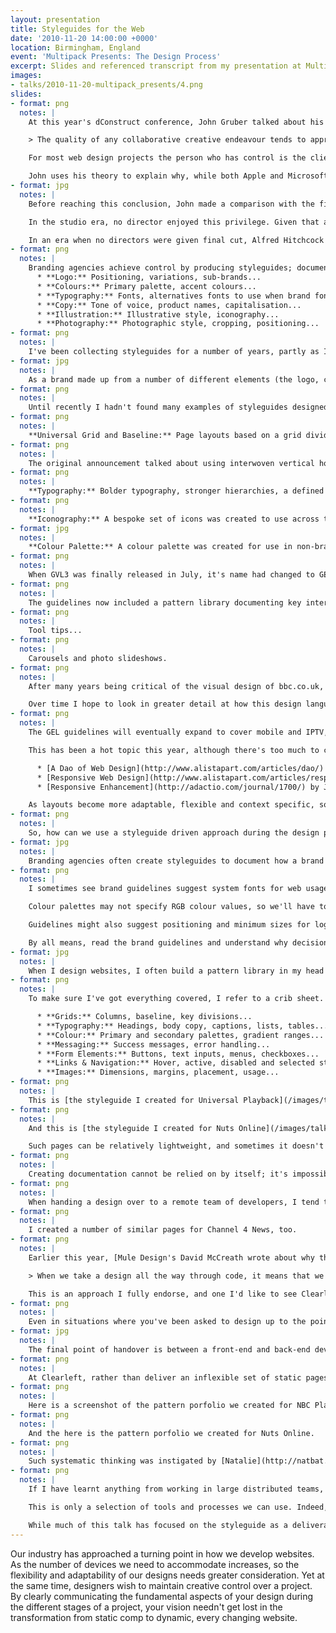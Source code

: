 ```yaml
---
layout: presentation
title: Styleguides for the Web
date: '2010-11-20 14:00:00 +0000'
location: Birmingham, England
event: 'Multipack Presents: The Design Process'
excerpt: Slides and referenced transcript from my presentation at Multipack Presents
images:
- talks/2010-11-20-multipack_presents/4.png
slides:
- format: png
  notes: |
    At this year's dConstruct conference, John Gruber talked about his ['Auteur Theory of Design'](http://2010.dconstruct.org/speakers/john-gruber):

    > The quality of any collaborative creative endeavour tends to approach the level of taste of whoever has control.

    For most web design projects the person who has control is the client, although when working with large organisations it is rarely one person but a number of stakeholders. In fact, I would argue that in most cases, it's members of the development team (often working within tight budgets and time constraints) that really dictate the quality of the final product.

    John uses his theory to explain why, while both Apple and Microsoft employ talented designers and engineers, it is widely accepted that Apple design better products. John's theory suggests that the CEO's taste and appreciation for design will ultimately dictate the quality of their company's products.
- format: jpg
  notes: |
    Before reaching this conclusion, John made a comparison with the film industry. While the director is seen to be the author of a film, often meddling studio executives determine the final cut, and thus the quality of the film. Some directors are given a clause in their contract that allows them to have the final cut -- the film they turn in is the film that gets released.

    In the studio era, no director enjoyed this privilege. Given that a film is made in the editing room, Alfred Hitchcock storyboarded his films before shooting, meaning they could only be edited one way that made narrative sense.

    In an era when no directors were given final cut, Alfred Hitchcock found a way to achieve it all the same. And that is what I'll be advocating today; finding ways to exert creative control and lessen the impact later decisions may have on the quality of the final product.
- format: png
  notes: |
    Branding agencies achieve control by producing styleguides; documents that explain how a brand is constructed, often using examples of how to use -- and how not to use -- the various brand assets they've created. These may include the following guidance:
      * **Logo:** Positioning, variations, sub-brands...
      * **Colours:** Primary palette, accent colours...
      * **Typography:** Fonts, alternatives fonts to use when brand fonts are not available...
      * **Copy:** Tone of voice, product names, capitalisation...
      * **Illustration:** Illustrative style, iconography...
      * **Photography:** Photographic style, cropping, positioning...
- format: png
  notes: |
    I've been collecting styleguides for a number of years, partly as I'm interested in branding and corporate identity, but also to refer to when creating my own guidelines. One of my favourites is that created for Skype.
- format: jpg
  notes: |
    As a brand made up from a number of different elements (the logo, clouds, rainbows, illustrations and sometimes photography), it would be easy for the brand to become diluted should these not be consistently applied. Skype's guidelines explain how each component is constructed before providing examples. The visual styleguide, <cite>How We Look</cite>, is accompanied by a separate document, <cite>How We Think</cite>, which focuses on messaging and tone of voice.
- format: png
  notes: |
    Until recently I hadn't found many examples of styleguides designed especially for the web. However, in February, the BBC announced it was [updating its global visual language](http://www.bbc.co.uk/blogs/bbcinternet/2010/02/a_new_global_visual_language_f.html); GVL3 would use an underlying design philosophy to produce a set of world-class design standards that designers across the corporation would work to. Nine founding design principles (which [I've written about previously](/2010/02/bbc_online_gvl)) where distilled into the essence of a new visual style.
- format: png
  notes: |
    **Universal Grid and Baseline:** Page layouts based on a grid divided into 61 x 16px vertical units (which can be further divided into columns) and an 8px baseline grid to help vertically align page components.
- format: png
  notes: |
    The original announcement talked about using interwoven vertical horizontal and vertical bands, and showed examples of a persistent right-hand column, yet this never materialised.
- format: png
  notes: |
    **Typography:** Bolder typography, stronger hierarchies, a defined set of font sizes and a move away from Verdana to using Helvetica Neue/Arial for both headers and body copy. The corporation's brand typeface, Gill Sans, can now be used in masthead areas too.
- format: png
  notes: |
    **Iconography:** A bespoke set of icons was created to use across the site, based on the proportions of Gill Sans.
- format: jpg
  notes: |
    **Colour Palette:** A colour palette was created for use in non-branded areas of the site (such as the homepage and search pages). This has yet to appear in the final guidelines, but may do when these non-branded areas get redesigned.
- format: png
  notes: |
    When GVL3 was finally released in July, it's name had changed to GEL ([Global Experience Language](http://bbc.co.uk/gel/)), an acceptance that the web is equally as much about interaction and behaviour as it is visual design.
- format: png
  notes: |
    The guidelines now included a pattern library documenting key interactions used across the site such as auto suggest in search fields...
- format: png
  notes: |
    Tool tips...
- format: png
  notes: |
    Carousels and photo slideshows.
- format: png
  notes: |
    After many years being critical of the visual design of bbc.co.uk, GEL exceeded my wildest expectations, and I've been following the roll out of 'gelled' websites on [a dedicated website](https://gelled.paulrobertlloyd.com/).

    Over time I hope to look in greater detail at how this design language is being adopted. I'm also interested to see how the BBC manages to ensure conformity across the site while allowing for enough flexibility for different brand and design requirements.
- format: png
  notes: |
    The GEL guidelines will eventually expand to cover mobile and IPTV, although the guidelines don't yet cover any aspect of responsive (or adaptive) design.

    This has been a hot topic this year, although there's too much to cover today. Instead I encourage you to read these excellent articles:

      * [A Dao of Web Design](http://www.alistapart.com/articles/dao/) by John Allsopp
      * [Responsive Web Design](http://www.alistapart.com/articles/responsive-web-design/) by Ethan Marcotte
      * [Responsive Enhancement](http://adactio.com/journal/1700/) by Jeremy Keith

    As layouts become more adaptable, flexible and context specific, so individual components will become the focus of our design. It is therefore essential to get the foundational aspects of our designs right. Styleguides allow us to do that.
- format: png
  notes: |
    So, how can we use a styleguide driven approach during the design process? It's usually at the points where designs are handed over between different people and teams that the details can get lost, so I will focus on those exchanges.
- format: jpg
  notes: |
    Branding agencies often create styleguides to document how a brand should be used, although they tend not to offer much guidance around web usage, meaning we need to fill in the gaps ourselves.
- format: png
  notes: |
    I sometimes see brand guidelines suggest system fonts for web usage. While these may be helpful when creating [font-stacks](http://web.archive.org/web/20101030144803/http://unitinteractive.com/blog/2008/06/26/better-css-font-stacks/), the brand typeface might be available to use with `@font-face` (licences permitting), or more suitable alternatives may be found on services like [Fontdeck](http://fontdeck.com) or [Typekit](https://typekit.com). Guidelines might stipulate font sizes, but on-screen we may need larger text to improve legibility.

    Colour palettes may not specify RGB colour values, so we'll have to figure these out ourselves. Is the palette even suitable for online use? Yellow on white might look great in print, but on the web we need to consider accessibility issues such as text contrast.

    Guidelines might also suggest positioning and minimum sizes for logos. For example, [Channel 4's guidelines](http://www.channel4.com/about_c4/styleguide/) stipulates that it's logo should be positioned in the middle right, but this is unlikely to work online. Most logos are now designed to work on screen and at small sizes, but this isn't always the case, either.

    By all means, read the brand guidelines and understand why decisions have been taken, but use common sense and be prepared to bend the rules when necessary.
- format: jpg
  notes: |
    When I design websites, I often build a pattern library in my head as I go. I've now started to document these alongside my layouts, pulling together a page that lists these different components. Creating this page forces you to think about a design and helps you apply styles consistently. It can also be used as a starting point for front-end development, and to compare the final build with the original design.
- format: png
  notes: |
    To make sure I've got everything covered, I refer to a crib sheet. This includes:

      * **Grids:** Columns, baseline, key divisions...
      * **Typography:** Headings, body copy, captions, lists, tables...
      * **Colour:** Primary and secondary palettes, gradient ranges...
      * **Messaging:** Success messages, error handling...
      * **Form Elements:** Buttons, text inputs, menus, checkboxes...
      * **Links & Navigation:** Hover, active, disabled and selected states...
      * **Images:** Dimensions, margins, placement, usage...
- format: png
  notes: |
    This is [the styleguide I created for Universal Playback](/images/talks/2010-11-20-multipack_presents/styleguide_universal_playback.png).
- format: png
  notes: |
    And this is [the styleguide I created for Nuts Online](/images/talks/2010-11-20-multipack_presents/styleguide_nuts_online.png).

    Such pages can be relatively lightweight, and sometimes it doesn't make sense to include all components listed in my crib sheet.
- format: png
  notes: |
    Creating documentation cannot be relied on by itself; it's impossible to convey the subtleties of an interactive medium in a flat design file. Having a handover meeting between the designer and front-end developer before commencing build, followed up with regular design reviews, will ensure the design is understood and any issues that may arise can be easily solved.
- format: png
  notes: |
    When handing a design over to a remote team of developers, I tend to document more of my design, possibly even formalising it a little too. This is the styleguide I created for the University of Wales, where I tried to use CSS notation to bridge the gap between design and code.
- format: png
  notes: |
    I created a number of similar pages for Channel 4 News, too.
- format: png
  notes: |
    Earlier this year, [Mule Design's David McCreath wrote about why they don't deliver image comps](http://weblog.muledesign.com/2010/08/why_we_dont_deliver_photoshop_files.php) to clients:

    > When we take a design all the way through code, it means that we have spent the time testing the solutions proposed by our strategy, IA and visual design work.

    This is an approach I fully endorse, and one I'd like to see Clearleft and other web design agencies adopt too.
- format: png
  notes: |
    Even in situations where you've been asked to design up to the point of a flat image, I think it's a good idea to deliver a baseline set of styles in a HTML file, too. I have in mind building a common HTML boilerplate file that I can easily style to match any design provided in such image comps.
- format: jpg
  notes: |
    The final point of handover is between a front-end and back-end developer.
- format: png
  notes: |
    At Clearleft, rather than deliver an inflexible set of static pages, we present our code as a series of modular components (a 'pattern portfolio') that can be assembled into different configurations and page layouts as required. We often provide a number of reference pages created from these components too.
- format: png
  notes: |
    Here is a screenshot of the pattern porfolio we created for NBC Playback.
- format: png
  notes: |
    And the here is the pattern porfolio we created for Nuts Online.
- format: png
  notes: |
    Such systematic thinking was instigated by [Natalie](http://natbat.net/), yet this is something we continually iterate upon; [Jeremy](https://adactio.com/) now includes a 'pattern primer'; a collection of markup snippets that can be used anywhere in a site. This seems very much in the spirit of Alfred Hitchcock.
- format: png
  notes: |
    If I have learnt anything from working in large distributed teams, it's that communication is key. The techniques shown here are only part of that equation, and should be adapted to suit each project.

    This is only a selection of tools and processes we can use. Indeed, I think as a community we should not only share how we generate ideas and produce design concepts, but also discuss how we communicate these ideas with clients and developers. There is still so much to learn.

    While much of this talk has focused on the styleguide as a deliverable, I hope the underlying theme has been to underline the importance of communicating the complexities inherent within an interactive medium like the web. Simply presenting flat image comps is by no means enough -- it's only the start.
---
```

Our industry has approached a turning point in how we develop websites. As the number of devices we need to accommodate increases, so the flexibility and adaptability of our designs needs greater consideration. Yet at the same time, designers wish to maintain creative control over a project. By clearly communicating the fundamental aspects of your design during the different stages of a project, your vision needn't get lost in the transformation from static comp to dynamic, every changing website.
